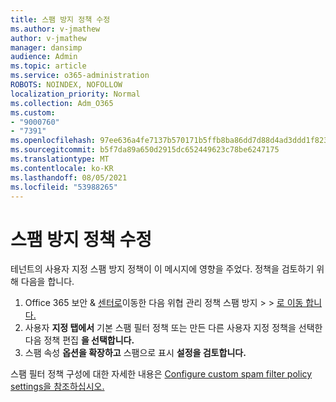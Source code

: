 ```yaml
---
title: 스팸 방지 정책 수정
ms.author: v-jmathew
author: v-jmathew
manager: dansimp
audience: Admin
ms.topic: article
ms.service: o365-administration
ROBOTS: NOINDEX, NOFOLLOW
localization_priority: Normal
ms.collection: Adm_O365
ms.custom:
- "9000760"
- "7391"
ms.openlocfilehash: 97ee636a4fe7137b570171b5ffb8ba86dd7d88d4ad3ddd1f823cfb3937c61c5b
ms.sourcegitcommit: b5f7da89a650d2915dc652449623c78be6247175
ms.translationtype: MT
ms.contentlocale: ko-KR
ms.lasthandoff: 08/05/2021
ms.locfileid: "53988265"
---
```

# <a name="fix-anti-spam-policy"></a>스팸 방지 정책 수정

테넌트의 사용자 지정 스팸 방지 정책이 이 메시지에 영향을 주었다. 정책을 검토하기 위해 다음을 합니다.

1. Office 365 보안 & [센터로](https://go.microsoft.com/fwlink/p/?linkid=2077143)이동한 다음 위협 관리 정책 스팸 방지  >    >  [로 이동 합니다.](https://go.microsoft.com/fwlink/?linkid=2101518)
2. 사용자 **지정 탭에서**  기본 스팸 필터 정책 또는 만든 다른 사용자 지정 정책을 선택한 다음 정책 편집 **을 선택합니다.**
3. 스팸 속성 **옵션을 확장하고** 스팸으로 표시 **설정을 검토합니다.**

스팸 필터 정책 구성에 대한 자세한 내용은 [Configure custom spam filter policy settings을 참조하십시오.](https://go.microsoft.com/fwlink/?linkid=2101054)
